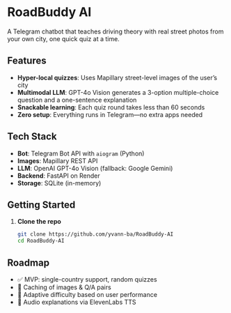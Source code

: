# RoadBuddy AI

A Telegram chatbot that teaches driving theory with real street photos from your own city, one quick quiz at a time.

## Features

* **Hyper-local quizzes**: Uses Mapillary street-level images of the user’s city
* **Multimodal LLM**: GPT-4o Vision generates a 3-option multiple-choice question and a one-sentence explanation
* **Snackable learning**: Each quiz round takes less than 60 seconds
* **Zero setup**: Everything runs in Telegram—no extra apps needed

## Tech Stack

* **Bot**: Telegram Bot API with `aiogram` (Python)
* **Images**: Mapillary REST API
* **LLM**: OpenAI GPT-4o Vision (fallback: Google Gemini)
* **Backend**: FastAPI on Render
* **Storage**: SQLite (in-memory)

## Getting Started

1. **Clone the repo**

   ```bash
   git clone https://github.com/yvann-ba/RoadBuddy-AI
   cd RoadBuddy-AI
   ```

## Roadmap

* ✅ MVP: single-country support, random quizzes
* 🔲 Caching of images & Q/A pairs
* 🔲 Adaptive difficulty based on user performance
* 🔲 Audio explanations via ElevenLabs TTS
